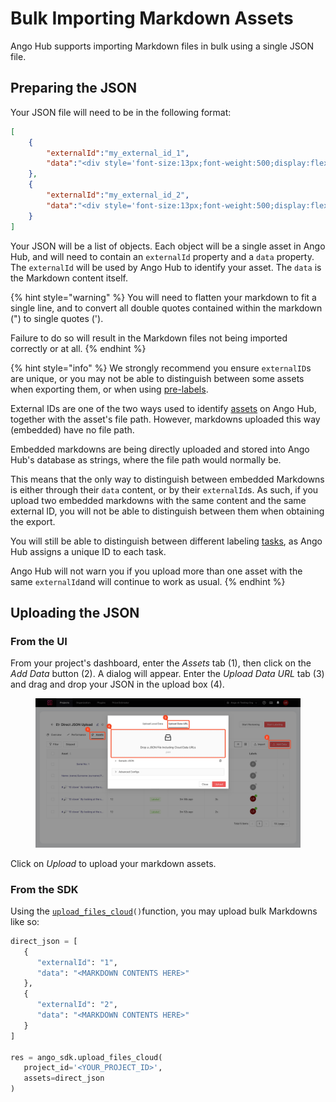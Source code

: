 # Bulk Importing Markdown Assets

Ango Hub supports importing Markdown files in bulk using a single JSON file.

## Preparing the JSON

Your JSON file will need to be in the following format:

```json
[
    {
        "externalId":"my_external_id_1",
        "data":"<div style='font-size:13px;font-weight:500;display:flex;'><div style='width:100px;color:gray'>Serial No</div>: 1</div>"
    },
    {
        "externalId":"my_external_id_2",
        "data":"<div style='font-size:13px;font-weight:500;display:flex;'><div style='width:100px;color:gray'>Serial No</div>: 1</div>"
    }
]
```

Your JSON will be a list of objects. Each object will be a single asset in Ango Hub, and will need to contain an `externalId` property and a `data` property. The `externalId` will be used by Ango Hub to identify your asset. The `data` is the Markdown content itself.

{% hint style="warning" %}
You will need to flatten your markdown to fit a single line, and to convert all double quotes contained within the markdown (") to single quotes (').

Failure to do so will result in the Markdown files not being imported correctly or at all.
{% endhint %}

{% hint style="info" %}
We strongly recommend you ensure `externalID`s are unique, or you may not be able to distinguish between some assets when exporting them, or when using [pre-labels](../importing-and-exporting-annotations/importing-annotations/).

External IDs are one of the two ways used to identify [assets](../../core-concepts/assets.md) on Ango Hub, together with the asset's file path. However, markdowns uploaded this way (embedded) have no file path.

Embedded markdowns are being directly uploaded and stored into Ango Hub's database as strings, where the file path would normally be.

This means that the only way to distinguish between embedded Markdowns is either through their `data` content, or by their `externalId`s. As such, if you upload two embedded markdowns with the same content and the same external ID, you will not be able to distinguish between them when obtaining the export.

You will still be able to distinguish between different labeling [tasks](../../core-concepts/tasks.md), as Ango Hub assigns a unique ID to each task.

Ango Hub will not warn you if you upload more than one asset with the same `externalId`and will continue to work as usual.
{% endhint %}

## Uploading the JSON

### From the UI

From your project's dashboard, enter the _Assets_ tab (1), then click on the _Add Data_ button (2). A dialog will appear. Enter the _Upload Data URL_ tab (3) and drag and drop your JSON in the upload box (4).

<figure><img src="../../.gitbook/assets/image (358).png" alt=""><figcaption></figcaption></figure>

Click on _Upload_ to upload your markdown assets.

### From the SDK

Using the [`upload_files_cloud`](../../sdk/sdk-documentation.md#upload\_files\_cloud-project\_id-assets-integrationid-batches)`()`function, you may upload bulk Markdowns like so:

```python
direct_json = [
   {
      "externalId": "1",
      "data": "<MARKDOWN CONTENTS HERE>"
   },
   {
      "externalId": "2",
      "data": "<MARKDOWN CONTENTS HERE>"
   }
]

res = ango_sdk.upload_files_cloud(
   project_id='<YOUR_PROJECT_ID>',
   assets=direct_json
)
```

